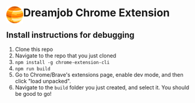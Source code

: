 # <img src="public/icons/icon_48.png" width="45" align="left"> Dreamjob Chrome Extension

## Install instructions for debugging

1. Clone this repo
1. Navigate to the repo that you just cloned
1. `npm install -g chrome-extension-cli`
1. `npm run build`
1. Go to Chrome/Brave's extensions page, enable dev mode, and then click "load unpacked".
1. Navigate to the `build` folder you just created, and select it. You should be good to go!